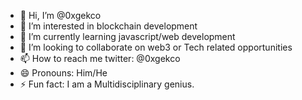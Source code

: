 - 👋 Hi, I’m @0xgekco
- 👀 I’m interested in blockchain development
- 🌱 I’m currently learning javascript/web development
- 💞️ I’m looking to collaborate on web3 or Tech related opportunities
- 📫 How to reach me twitter: @0xgekco
- 😄 Pronouns: Him/He
- ⚡ Fun fact: I am a Multidisciplinary genius.

<!---
0xgekco/0xgekco is a ✨ special ✨ repository because its `README.md` (this file) appears on your GitHub profile.
You can click the Preview link to take a look at your changes.
--->
